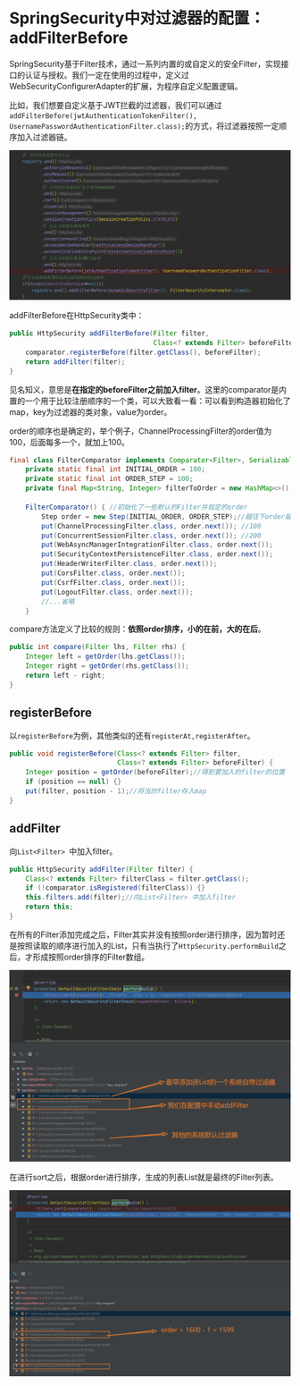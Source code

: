 # SpringSecurity中对过滤器的配置：addFilterBefore

SpringSecurity基于Filter技术，通过一系列内置的或自定义的安全Filter，实现接口的认证与授权。我们一定在使用的过程中，定义过WebSecurityConfigurerAdapter的扩展，为程序自定义配置逻辑。

比如，我们想要自定义基于JWT拦截的过滤器，我们可以通过`addFilterBefore(jwtAuthenticationTokenFilter(), UsernamePasswordAuthenticationFilter.class);`的方式，将过滤器按照一定顺序加入过滤器链。

![](../1.png)

addFilterBefore在HttpSecurity类中：

```java
public HttpSecurity addFilterBefore(Filter filter,
                                    Class<? extends Filter> beforeFilter) {
    comparator.registerBefore(filter.getClass(), beforeFilter);
    return addFilter(filter);
}
```

见名知义，意思是**在指定的beforeFilter之前加入filter**。这里的comparator是内置的一个用于比较注册顺序的一个类，可以大致看一看：可以看到构造器初始化了map，key为过滤器的类对象，value为order。

order的顺序也是确定的，举个例子，ChannelProcessingFilter的order值为100，后面每多一个，就加上100。

```java
final class FilterComparator implements Comparator<Filter>, Serializable {
    private static final int INITIAL_ORDER = 100;
    private static final int ORDER_STEP = 100;
    private final Map<String, Integer> filterToOrder = new HashMap<>();

    FilterComparator() { //初始化了一些默认的Filter并规定的order
        Step order = new Step(INITIAL_ORDER, ORDER_STEP);//越往下order越大
        put(ChannelProcessingFilter.class, order.next()); //100
        put(ConcurrentSessionFilter.class, order.next()); //200
        put(WebAsyncManagerIntegrationFilter.class, order.next());
        put(SecurityContextPersistenceFilter.class, order.next());
        put(HeaderWriterFilter.class, order.next());
        put(CorsFilter.class, order.next());
        put(CsrfFilter.class, order.next());
        put(LogoutFilter.class, order.next());
        //...省略
    }
```

compare方法定义了比较的规则：**依照order排序，小的在前，大的在后**。

```java
public int compare(Filter lhs, Filter rhs) {
    Integer left = getOrder(lhs.getClass());
    Integer right = getOrder(rhs.getClass());
    return left - right;
}
```

## registerBefore

以`registerBefore`为例，其他类似的还有`registerAt,registerAfter`。

```java
public void registerBefore(Class<? extends Filter> filter,
                           Class<? extends Filter> beforeFilter) {
    Integer position = getOrder(beforeFilter);//得到要加入的filter的位置
    if (position == null) {}
    put(filter, position - 1);//将当的filter存入map
}
```

## addFilter

向`List<Filter> `中加入filter。

```java
public HttpSecurity addFilter(Filter filter) {
    Class<? extends Filter> filterClass = filter.getClass();
    if (!comparator.isRegistered(filterClass)) {}
    this.filters.add(filter);//向List<Filter> 中加入filter
    return this;
}
```

在所有的Filter添加完成之后，Filter其实并没有按照order进行排序，因为暂时还是按照读取的顺序进行加入的List，只有当执行了`HttpSecurity.performBuild`之后，才形成按照order排序的Filter数组。

![](../filter.png)

在进行sort之后，根据order进行排序，生成的列表List就是最终的Filter列表。

![](../filter2.png)